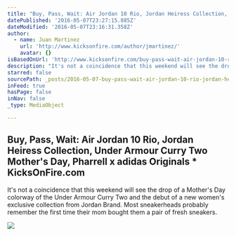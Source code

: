 ```yaml
---
title: "Buy, Pass, Wait: Air Jordan 10 Rio, Jordan Heiress Collection, Under Armour Curry Two Mother's Day, Pharrell x adidas Originals * KicksOnFire.com"
datePublished: '2016-05-07T23:27:15.885Z'
dateModified: '2016-05-07T23:16:31.358Z'
author:
  - name: Juan Martinez
    url: 'http://www.kicksonfire.com/author/jmartinez/'
    avatar: {}
isBasedOnUrl: 'http://www.kicksonfire.com/buy-pass-wait-air-jordan-10-rio-heiress-mothers-day/'
description: "It's not a coincidence that this weekend will see the drop of a Mother's Day colorway of the Under Armour Curry Two and the debut of a new women's exclusive collection from Jordan Brand. Most sneakerheads probably remember the first time their mom bought them a pair of fresh sneakers."
starred: false
sourcePath: _posts/2016-05-07-buy-pass-wait-air-jordan-10-rio-jordan-heiress-collectio.md
inFeed: true
hasPage: false
inNav: false
_type: MediaObject

---
```

<article style=""><h1>Buy, Pass, Wait: Air Jordan 10 Rio, Jordan Heiress Collection, Under Armour Curry Two Mother's Day, Pharrell x adidas Originals * KicksOnFire.com</h1><p>It's not a coincidence that this weekend will see the drop of a Mother's Day colorway of the Under Armour Curry Two and the debut of a new women's exclusive collection from Jordan Brand. Most sneakerheads probably remember the first time their mom bought them a pair of fresh sneakers.</p><img src="http://4.kicksonfire.net/wp-content/uploads/2016/04/JORDAN-BRAND%E2%80%99S-HEIRESS-COLLECTION-1.jpg?6ce6a3" /></article>